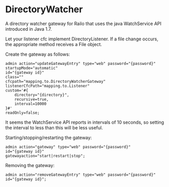 DirectoryWatcher
================

A directory watcher gateway for Railo that uses the java WatchService API introduced in Java 1.7.

Let your listener cfc implement DirectoryListener. If a file change occurs, the appropriate method receives a File object.

Create the gateway as follows:

    admin action="updateGatewayEntry" type="web" password="{password}"
    startupMode="automatic"
    id="{gateway id}"
    class=""
    cfcpath="mapping.to.DirectoryWatcherGateway"
    listenerCfcPath="mapping.to.Listener"
    custom='#{
        directory="{directory}",
        recursive=true,
        interval=10000
    }#'
    readOnly=false;

It seems the WatchService API reports in intervals of 10 seconds, so setting the interval to less than this will be less useful.

Starting/stopping/restarting the gateway:

    admin action="gateway" type="web" password="{password}"
	id="{gateway id}"
	gatewayaction="start|restart|stop";

Removing the gateway:

	admin action="removeGatewayEntry" type="web" password="{password}"
    id="{gateway id}";
